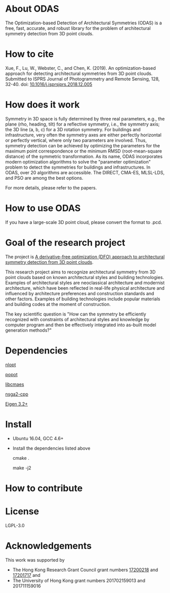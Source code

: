 # About ODAS

The Optimization-based Detection of Architectural Symmetries (ODAS) is a free, fast, accurate, and robust library for the problem of architectural symmetry detection from 3D point clouds.

# How to cite

  Xue, F., Lu, W., Webster, C., and Chen, K. (2019). An optimization-based approach for detecting architectural symmetries from 3D point clouds. Submitted to ISPRS Journal of Photogrammetry and Remote Sensing, 128, 32-40. doi: [10.1016/j.isprsjprs.2018.12.005](//doi.org/10.1016/j.isprsjprs.2018.12.005)

# How does it work

Symmetry in 3D space is fully determined by three real parameters, e.g., the plane (rho, heading, tilt) for a reflective symmetry, i.e., the symmetry axis; the 3D line (a, b, c) for a 3D rotation symmetry. For buildings and infrastructure, very often the symmetry axes are either perfectly horizontal or perfectly vertical, where only two parameters are involved. Thus, symmetry detection can be achieved by optimizing the parameters for the maximum point correspondence or the minimum RMSD (root-mean-square distance) of the symmetric transformation. As its name, ODAS incorporates modern optimization algorithms to solve the "parameter optimization" problem to detect the symmetries for buildings and infrastructures. In ODAS, over 20 algorithms are accessible. The DIRECT, CMA-ES, MLSL-LDS, and PSO are among the best options.

For more details, please refer to the papers.

# How to use ODAS

If you have a large-scale 3D point cloud, please convert the format to .pcd.

# Goal of the research project

The project is [A derivative-free optimization (DFO) approach to architectural symmetry detection from 3D point clouds](//www.researchgate.net/project/A-derivative-free-optimization-DFO-approach-to-architectural-symmetry-detection-from-3D-point-clouds).

This research project aims to recognize architectural symmetry from 3D point clouds based on known architectural styles and building technologies. Examples of architectural styles are neoclassical architecture and modernist architecture, which have been reflected in real-life physical architecture and influenced by architecture preferences and construction standards and other factors. Examples of building technologies include popular materials and building codes at the moment of construction.

The key scientific question is "How can the symmetry be efficiently recognized with constraints of architectural styles and knowledge by computer program and then be effectively integrated into as-built model generation methods?"

# Dependencies

[nlopt](//nlopt.readthedocs.io/)

[popot](//github.com/jeremyfix/popot)

[libcmaes](//github.com/beniz/libcmaes)

[nsga2-cpp](//github.com/dojeda/nsga2-cpp)

[Eigen 3.2+](//eigen.tuxfamily.org)

# Install

* Ubuntu 16.04, GCC 4.6+ 
* Install the dependencies listed above

    cmake .
    
    make -j2

# How to contribute

# License

LGPL-3.0

# Acknowledgements

This work was supported by 
* The Hong Kong Research Grant Council grant numbers [17200218](//cerg1.ugc.edu.hk/cergprod/scrrm00542.jsp?proj_id=17200218) and [17201717](//cerg1.ugc.edu.hk/cergprod/scrrm00542.jsp?proj_id=17201717) and
* The University of Hong Kong grant numbers 201702159013 and 201711159016
 
